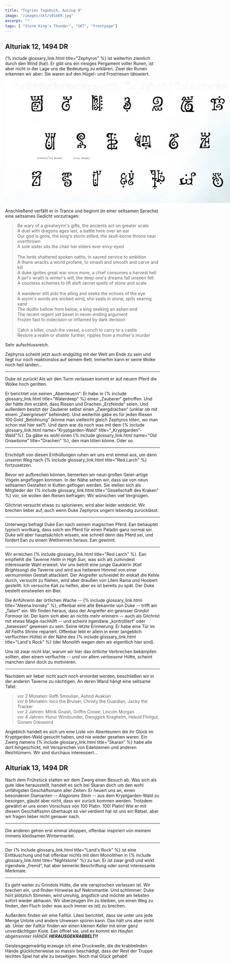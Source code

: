 ```yaml
---
title: "Togrims Tagebuch, Auszug 9"
image: "/images/skt/s01e09.jpg"
excerpt: ""
tags: [ "Storm King's Thunder", "SKT", "Frontpage"]
---
```


## Alturiak 12, 1494 DR

{% include glossary_link.html title="Zephyros" %} ist weiterhin ziemlich durch
den Wind (ha!). Er gibt uns ein riesiges Pergament voller Runen, ist aber
nicht in der Lage uns die Bedeutung zu erklären. Zwei der Runen erkennen wir 
aber: Sie waren auf den Hügel- und Frostriesen tätowiert.

<img src='/images/skt/giant-runes.jpg' style='max-width: 800px;' />

Anschließend verfällt er in Trance und beginnt (in einer seltsamen
Sprache) eine seltsames Gedicht vorzutragen:

> Be wary of a greatwyrm's gifts, the ancients act on greater scale<br>
> A duel with dragons ages last, a battle here over an ear<br>
> Our god is gone, the king's storm stilled, the skull-borne throne near overthrown<br>
> A sole sister sits the chair her elders ever envy-eyed <br>
> <br>
> The lords shattered spoken oaths, in sacred service to ambition<br>
> A thane wracks a world profane, to smash and smooth and carve and kill<br>
> A duke ignites great war once more, a chief consumes a harvest hell<br>
> A jarl's wrath is winter's will, the deep one's dreams fall unseen fell<br>
> A countess schemes to lift aloft secret spells of stone and scale<br>
> <br>
> A wanderer still aids the ailing and seeks the echoes of the eye<br>
> A wyrm's words are wicked wind, she seals in stone, spits searing sand<br>
> The dodliv bellow from below, a king seeking an ashen end<br>
> The recent regent yet beset in never-ending argument<br>
> Frozen fast to indecision or inflamed by dark derision<br>
> <br>
> Catch a killer, crush the vassal, a conch to carry to a castle<br>
> Restore a realm or shatter further, ripples from a mother's murder<br>

Sehr aufschlussreich.

Zephyros scheint jetzt auch endgültig mit der Welt am Ende zu sein und liegt nur
noch reaktionslos auf seinem Bett. Immerhin kann er seine Wolke noch heil
landen…

---

Duke ist zurück! Als wir den Turm verlassen kommt er auf neuem Pferd die Wolke
hoch geritten.

Er berichtet von seinen „Abenteuern“: Er habe in {% include glossary_link.html
title="Waterdeep" %} einen „Zauberer“ getroffen. Und der hätte ihm erzählt, dass Riesen
und Drachen „Erzfeinde“ seien. Und außerdem besitzt der Zauberer selbst einen „Zwergdrachen“
(unklar ob mit einem „Zwergriesen“ befeindet). Und weiterhin gäbe es für jeden
Riesen 100 Gold „Belohnung“ (könne man vielleicht gleich Zephyros töten, wo man
schon mal hier sei?). Und dann war da noch was mit dem {% include
glossary_link.html name="Kryptgarden-Wald" title="„Kryptgarden“-Wald"%}. Da
gäbe es wohl einen {% include glossary_link.html name="Old Gnawbone" title="Drachen" %}, den man töten könne. Oder so.

---

Erschöpft von diesen Enthüllungen ruhen wir uns erst einmal aus, um dann
unseren Weg nach {% include glossary_link.html title="Red Larch" %} fortzusetzen. 

Bevor wir aufbrechen können, bemerken wir neun großen Geier-artige
Vögeln angeflogen kommen. In der Nähe sehen wir, dass sie von neun seltsamen
Gestalten in Kutten geflogen werden. Sie stellen sich als Mitglieder der {% include
glossary_link.html title="Gesellschaft des Kraken" %} vor, sie wollen den Riesen
befragen. Wir wünschen viel Vergnügen.

Gilchrist versucht etwas zu spionieren, wird aber leider entdeckt. Wir 
brechen lieber auf, auch wenn Duke Zephyros ungern lebendig zurücklässt.

---

Unterwegs befragt Duke Ean nach seinem magischen Pferd. Ean behauptet typisch wortkarg,
dass solch ein Pferd für einen Paladin ganz normal sei. Duke will aber hauptsächlich wissen, wie schnell
denn das Pferd sei, und fordert Ean zu einem Wettrennen heraus. Ean gewinnt.

---

Wir erreichen {% include glossary_link.html title="Red Larch" %}. Ean empfiehlt
die Taverne _Helm in High Sun_, was sich als zumindest interessante Wahl
erweist: Vor uns betritt eine junge Gauklerin (_Kali Brightsong_)
die Taverne und wird aus heiterem Himmel von einer vermummten Gestalt attackiert.
Der Angreifer schneidet ihr eiskalt die Kehle durch, versucht zu fliehen, 
wird aber draußen von Lileni Rama und Hoobert gestelllt. Ich versuche Kali zu helfen,
aber es ist bereits zu spät. Der Duke bestellt einstweilen ein Bier.

Die Anführerin der örtlichen Wache -- {% include glossary_link.html
title="Aleena Ironsky" %}, offenbar eine alte Bekannte von Duke -- trifft am
„Tatort“ ein. Wir finden heraus, dass der Angreifer ein gewisser *Grindol
Farmoor* ist.  Der kann sich aber an nichts mehr erinnern -- auch als Gilchrist
mit etwas Magie nachhilft --  und scheint irgendwie „kontrolliert“ oder
„besessen“ gewesen zu sein.  Seine letzte Erinnerung: Er habe
eine Tür im _All Faiths Shrine_ repariert. Offenbar lebt er allein in einer
(angeblich verfluchten Hütte) in der Nähe des {% include glossary_link.html
title="Land's Rock" %} (der Monolith wegen dem wir eigentlich hier sind). 

Uns ist zwar nicht klar, warum wir hier das örtliche Verbrechen bekämpfen
sollten, aber einem verfluchte -- und vor allem _verlassene_ Hütte, scheint
manchen dann doch zu motivieren.

---

Nachdem wir lieber nicht auch noch ermordet werden, beschließen wir in der
anderen Taverne zu nächtigen. An deren Wand hängt eine seltsame Tafel:

> vor 2 Monaten: Raffi Smoulian, Ashod Avakian<br>
> vor 6 Monaten: Ioco the Bruiser, Christy the Guardian, Jacky the Tracker<br>
> vor 2 Jahren: Mitrik Gnash, Griffin Crowe, Lincoln Morgan<br>
> vor 4 Jahren: Hurur Windsunder, Dwoggick Kraghelm, Hekod Flintgut, Gonem Oresword<br>

Angeblich handelt es sich um eine Liste von Abenteurern die ihr Glück im Kryptgarden-Wald gesucht
haben, und nie wieder gesehen waren. Ein Zwerg namens {% include
glossary_link.html title="Skaran" %} habe alle dort hingeschickt, mit
Versprechen von Edelsteinen und anderen Reichtümern. Wir sind durchaus interessiert…


## Alturiak 13, 1494 DR

Nach dem Frühstück statten wir dem Zwerg einen Besuch ab. Was sich als gute Idee herausstellt,
handelt es sich bei Skaran doch um den wohl unfähigsten Geschäftsmann aller Zeiten:
Er heuert uns an, einen besonderen Diamanten -- _Alagorans Stein_ -- aus dem
Kryptgarden-Wald zu besorgen, glaubt aber nicht, dass wir zurück kommen werden.
Trotzdem gewährt er uns einen Vorschuss von 100 Platin. 100! Platin! Wie er mit
diesem Geschäftssinn überhaupt so viel verdient hat ist uns ein Rätsel, aber wir fragen
lieber nicht genauer nach.

---

Die anderen gehen erst einmal shoppen, offenbar inspiriert von meinem immens kleidsamen
Wintermantel.

---

Der {% include glossary_link.html title="Land's Rock" %} ist eine Enttäuschung und
hat offenbar nichts mit dem Monolithen in {% include glossary_link.html
title="Nightstone" %} zu tun. Er ist zwar groß und wirkt irgendwie „fremd“,
hat aber keinerlei Beschriftung oder sonst interessante Merkmale.

---

Es geht weiter zu Grindols Hütte, die wie versprochen verlassen ist. Wir brechen
ein, und finden Hinweise auf Nekromantie. Und schlimmer: Duke hört
plötzlich Stimmen, wird unruhig, ängstlich und möchte am liebsten sofort wieder
abhauen. Wir überzeugen ihn zu bleiben, um einen Weg zu finden, den Fluch
(oder was auch immer es ist) zu brechen.

Außerdem finden wir eine Falltür. Lileni berichtet, dass sie unter uns jede
Menge Untote und andere Unwesen spüren kann. Das hält uns aber nicht ab. Unter
der Falltür finden wir einen kleinen Keller mit einer ganz unverdächtigen Kiste.
Ean öffnet sie, und es kommt ein *Haufen abgetrennter HÄNDE **HERAUSGEKRABBELT!!***

Geistesgegenwärtig erzeuge ich eine Druckwelle, die die krabbelnden Hände
glücklicherweise so massiv beschädigt, dass der Rest der Truppe leichtes Spiel
hat alle zu beseitigen. Noch mal Glück gehabt!
